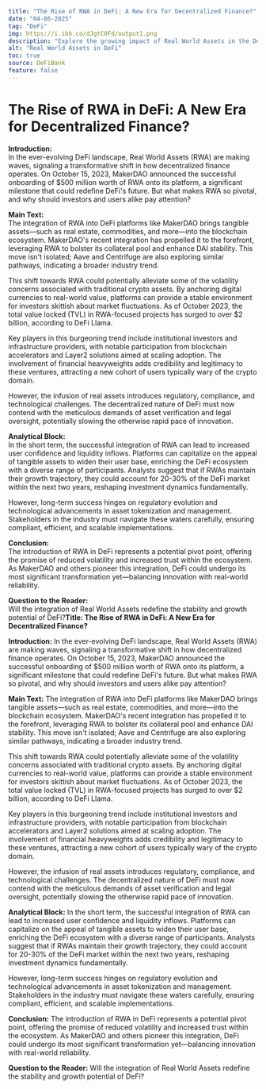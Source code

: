 ```yaml
title: "The Rise of RWA in DeFi: A New Era for Decentralized Finance?"
date: "04-06-2025"
tag: "DeFi"
img: https://i.ibb.co/dJgtC0Fd/output1.png
description: "Explore the growing impact of Real World Assets in the DeFi space and its implications for the future."
alt: "Real World Assets in DeFi"
toc: true
source: DeFiBank
feature: false
---
```

# The Rise of RWA in DeFi: A New Era for Decentralized Finance?

**Introduction:**  
In the ever-evolving DeFi landscape, Real World Assets (RWA) are making waves, signaling a transformative shift in how decentralized finance operates. On October 15, 2023, MakerDAO announced the successful onboarding of $500 million worth of RWA onto its platform, a significant milestone that could redefine DeFi's future. But what makes RWA so pivotal, and why should investors and users alike pay attention?

**Main Text:**  
The integration of RWA into DeFi platforms like MakerDAO brings tangible assets—such as real estate, commodities, and more—into the blockchain ecosystem. MakerDAO's recent integration has propelled it to the forefront, leveraging RWA to bolster its collateral pool and enhance DAI stability. This move isn't isolated; Aave and Centrifuge are also exploring similar pathways, indicating a broader industry trend.

This shift towards RWA could potentially alleviate some of the volatility concerns associated with traditional crypto assets. By anchoring digital currencies to real-world value, platforms can provide a stable environment for investors skittish about market fluctuations. As of October 2023, the total value locked (TVL) in RWA-focused projects has surged to over $2 billion, according to DeFi Llama.

Key players in this burgeoning trend include institutional investors and infrastructure providers, with notable participation from blockchain accelerators and Layer2 solutions aimed at scaling adoption. The involvement of financial heavyweights adds credibility and legitimacy to these ventures, attracting a new cohort of users typically wary of the crypto domain.

However, the infusion of real assets introduces regulatory, compliance, and technological challenges. The decentralized nature of DeFi must now contend with the meticulous demands of asset verification and legal oversight, potentially slowing the otherwise rapid pace of innovation.

**Analytical Block:**  
In the short term, the successful integration of RWA can lead to increased user confidence and liquidity inflows. Platforms can capitalize on the appeal of tangible assets to widen their user base, enriching the DeFi ecosystem with a diverse range of participants. Analysts suggest that if RWAs maintain their growth trajectory, they could account for 20-30% of the DeFi market within the next two years, reshaping investment dynamics fundamentally.

However, long-term success hinges on regulatory evolution and technological advancements in asset tokenization and management. Stakeholders in the industry must navigate these waters carefully, ensuring compliant, efficient, and scalable implementations.

**Conclusion:**  
The introduction of RWA in DeFi represents a potential pivot point, offering the promise of reduced volatility and increased trust within the ecosystem. As MakerDAO and others pioneer this integration, DeFi could undergo its most significant transformation yet—balancing innovation with real-world reliability.

**Question to the Reader:**  
Will the integration of Real World Assets redefine the stability and growth potential of DeFi?**Title: The Rise of RWA in DeFi: A New Era for Decentralized Finance?**

**Introduction:**
In the ever-evolving DeFi landscape, Real World Assets (RWA) are making waves, signaling a transformative shift in how decentralized finance operates. On October 15, 2023, MakerDAO announced the successful onboarding of $500 million worth of RWA onto its platform, a significant milestone that could redefine DeFi's future. But what makes RWA so pivotal, and why should investors and users alike pay attention?

**Main Text:**
The integration of RWA into DeFi platforms like MakerDAO brings tangible assets—such as real estate, commodities, and more—into the blockchain ecosystem. MakerDAO's recent integration has propelled it to the forefront, leveraging RWA to bolster its collateral pool and enhance DAI stability. This move isn't isolated; Aave and Centrifuge are also exploring similar pathways, indicating a broader industry trend.

This shift towards RWA could potentially alleviate some of the volatility concerns associated with traditional crypto assets. By anchoring digital currencies to real-world value, platforms can provide a stable environment for investors skittish about market fluctuations. As of October 2023, the total value locked (TVL) in RWA-focused projects has surged to over $2 billion, according to DeFi Llama.

Key players in this burgeoning trend include institutional investors and infrastructure providers, with notable participation from blockchain accelerators and Layer2 solutions aimed at scaling adoption. The involvement of financial heavyweights adds credibility and legitimacy to these ventures, attracting a new cohort of users typically wary of the crypto domain.

However, the infusion of real assets introduces regulatory, compliance, and technological challenges. The decentralized nature of DeFi must now contend with the meticulous demands of asset verification and legal oversight, potentially slowing the otherwise rapid pace of innovation. 

**Analytical Block:**
In the short term, the successful integration of RWA can lead to increased user confidence and liquidity inflows. Platforms can capitalize on the appeal of tangible assets to widen their user base, enriching the DeFi ecosystem with a diverse range of participants. Analysts suggest that if RWAs maintain their growth trajectory, they could account for 20-30% of the DeFi market within the next two years, reshaping investment dynamics fundamentally.

However, long-term success hinges on regulatory evolution and technological advancements in asset tokenization and management. Stakeholders in the industry must navigate these waters carefully, ensuring compliant, efficient, and scalable implementations.

**Conclusion:**
The introduction of RWA in DeFi represents a potential pivot point, offering the promise of reduced volatility and increased trust within the ecosystem. As MakerDAO and others pioneer this integration, DeFi could undergo its most significant transformation yet—balancing innovation with real-world reliability. 

**Question to the Reader:**
Will the integration of Real World Assets redefine the stability and growth potential of DeFi?